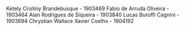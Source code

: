 Ketely Cristiny Brandebusque - 1903469
Fabio de Arruda Oliveira - 1903464
Alan Rodrigues de Siqueira - 1903840
Lucas Buroffi Cagnini - 1903694
Chrystian Wallace Xavier Coelho - 1904192
